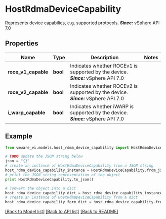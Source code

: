 # HostRdmaDeviceCapability

Represents device capabilies, e.g.  supported protocols.  ***Since:*** vSphere API 7.0 

## Properties
Name | Type | Description | Notes
------------ | ------------- | ------------- | -------------
**roce_v1_capable** | **bool** | Indicates whether ROCEv1 is supported by the device.  ***Since:*** vSphere API 7.0  | 
**roce_v2_capable** | **bool** | Indicates whether ROCEv2 is supported by the device.  ***Since:*** vSphere API 7.0  | 
**i_warp_capable** | **bool** | Indicates whether iWARP is supported by the device.  ***Since:*** vSphere API 7.0  | 

## Example

```python
from vmware_vi.models.host_rdma_device_capability import HostRdmaDeviceCapability

# TODO update the JSON string below
json = "{}"
# create an instance of HostRdmaDeviceCapability from a JSON string
host_rdma_device_capability_instance = HostRdmaDeviceCapability.from_json(json)
# print the JSON string representation of the object
print HostRdmaDeviceCapability.to_json()

# convert the object into a dict
host_rdma_device_capability_dict = host_rdma_device_capability_instance.to_dict()
# create an instance of HostRdmaDeviceCapability from a dict
host_rdma_device_capability_form_dict = host_rdma_device_capability.from_dict(host_rdma_device_capability_dict)
```
[[Back to Model list]](../README.md#documentation-for-models) [[Back to API list]](../README.md#documentation-for-api-endpoints) [[Back to README]](../README.md)


